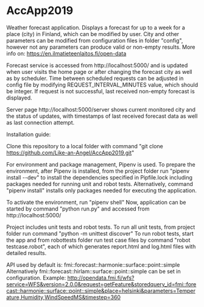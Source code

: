 # AccApp2019

Weather forecast application. Displays a forecast for up to a week for a place (city) in Finland, which can be modified by user.
City and other parameters can be modified from configuration files in folder "config", however not any parameters can produce valid or non-empty results. More info on: https://en.ilmatieteenlaitos.fi/open-data

Forecast service is accessed from http://localhost:5000/ and is updated when user visits the home page or after changing the forecast city as well as by scheduler. Time between scheduled requests can be adjusted in config file by modifying REQUEST_INTERVAL_MINUTES value, which should be integer.
If request is not successful, last received non-empty forecast is displayed.

Server page http://localhost:5000/server shows current monitored city and the status of updates, with timestamps of last received forecast data as well as last connection attempt.

Installation guide:

Clone this repository to a local folder with command "git clone https://github.com/Like-an-Angel/AccApp2019.git"

For environment and package management, Pipenv is used.
To prepare the environment, after Pipenv is installed, from the project folder run "pipenv install --dev" to install the dependencies specified in Pipfile.lock including packages needed for running unit and robot tests.
Alternatively, command "pipenv install" installs only packages needed for executing the application.

To activate the environment, run "pipenv shell"
Now, application can be started by command "python run.py" and accessed from http://localhost:5000/

Project includes unit tests and robot tests.
To run all unit tests, from project folder run command "python -m unittest discover"
To run robot tests, start the app and from robottests folder run test case files by command "robot testcase.robot", each of which generates report.html and log.html files with detailed results.

API used by default is: fmi::forecast::harmonie::surface::point::simple
Alternatively fmi::forecast::hirlam::surface::point::simple can be set in configuration.
Example: http://opendata.fmi.fi/wfs?service=WFS&version=2.0.0&request=getFeature&storedquery_id=fmi::forecast::harmonie::surface::point::simple&place=helsinki&parameters=Temperature,Humidity,WindSpeedMS&timestep=360
